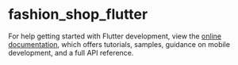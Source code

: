 # fashion_shop_flutter


For help getting started with Flutter development, view the
[online documentation](https://docs.flutter.dev/), which offers tutorials,
samples, guidance on mobile development, and a full API reference.

